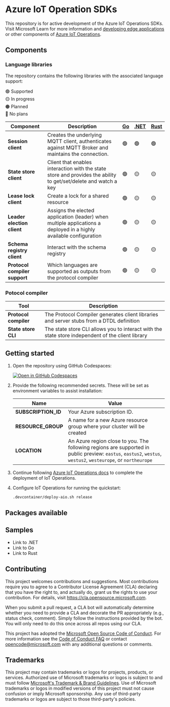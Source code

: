 # Azure IoT Operation SDKs

This repository is for active development of the Azure IoT Operations SDKs. Visit Microsoft Learn for more information and [developing edge applications](https://learn.microsoft.com/en-us/azure/iot-operations/create-edge-apps/edge-apps-overview) or other components of [Azure IoT Operations](https://learn.microsoft.com/en-us/azure/iot-operations/).

## Components

### Language libraries

The repository contains the following libraries with the associated language support:

:green_circle: Supported  
:yellow_circle: In progress  
:orange_circle: Planned  
:red_circle: No plans  

| Component | Description | [Go](./go) | [.NET](./dotnet) | [Rust](./rust) |
|-|-|-|-|-|
| **Session client** | Creates the underlying MQTT client, authenticates against MQTT Broker and maintains the connection. | :green_circle: | :green_circle: | :green_circle: |
| **State store client** | Client that enables interaction with the state store and provides the ability to get/set/delete and watch a key | :green_circle: | :yellow_circle: | :yellow_circle: |
| **Lease lock client** | Create a lock for a shared resource | :green_circle: | :yellow_circle: | :yellow_circle: |
| **Leader election client** | Assigns the elected application (leader) when multiple applications a deployed in a highly available configuration | :green_circle: | :yellow_circle: | :yellow_circle: |
| **Schema registry client** | Interact with the schema registry | :green_circle: | :yellow_circle: | :yellow_circle: |
| **Protocol compiler support** | Which languages are supported as outputs from the protocol compiler | :green_circle: | :yellow_circle: | :yellow_circle: |

### Potocol compiler

| Tool | Description |
|-|-|
| **Protocol compiler** | The Protocol Compiler generates client libraries and server stubs from a DTDL definition |
| **State store CLI** | The state store CLI allows you to interact with the state store independent of the client library |

## Getting started

1. Open the repository using GitHub Codespaces:

   [![Open in GitHub Codespaces](https://github.com/codespaces/badge.svg)](https://codespaces.new/Azure/iot-operations-sdks)

1. Provide the following recommended secrets. These will be set as environment variables to assist installation:

    |Name|Value|
    |-|-|
    |**SUBSCRIPTION_ID**|Your Azure subscription ID.|
    |**RESOURCE_GROUP**|A name for a new Azure resource group where your cluster will be created|
    |**LOCATION**|An Azure region close to you. The following regions are supported in public preview: `eastus`, `eastus2`, `westus`, `westus2`, `westeurope`, or `northeurope`|

2. Continue following [Azure IoT Operations docs](https://learn.microsoft.com/azure/iot-operations/get-started/quickstart-deploy) to complete the deployment of IoT Operations.

3. Configure IoT Operations for running the quickstart:

   ```bash
   .devcontainer/deploy-aio.sh release
   ```

## Packages available

## Samples

* Link to .NET
* Link to Go
* Link to Rust

## Contributing

This project welcomes contributions and suggestions.  Most contributions require you to agree to a
Contributor License Agreement (CLA) declaring that you have the right to, and actually do, grant us
the rights to use your contribution. For details, visit https://cla.opensource.microsoft.com.

When you submit a pull request, a CLA bot will automatically determine whether you need to provide
a CLA and decorate the PR appropriately (e.g., status check, comment). Simply follow the instructions
provided by the bot. You will only need to do this once across all repos using our CLA.

This project has adopted the [Microsoft Open Source Code of Conduct](https://opensource.microsoft.com/codeofconduct/).
For more information see the [Code of Conduct FAQ](https://opensource.microsoft.com/codeofconduct/faq/) or
contact [opencode@microsoft.com](mailto:opencode@microsoft.com) with any additional questions or comments.

## Trademarks

This project may contain trademarks or logos for projects, products, or services. Authorized use of Microsoft 
trademarks or logos is subject to and must follow 
[Microsoft's Trademark & Brand Guidelines](https://www.microsoft.com/en-us/legal/intellectualproperty/trademarks/usage/general).
Use of Microsoft trademarks or logos in modified versions of this project must not cause confusion or imply Microsoft sponsorship.
Any use of third-party trademarks or logos are subject to those third-party's policies.
